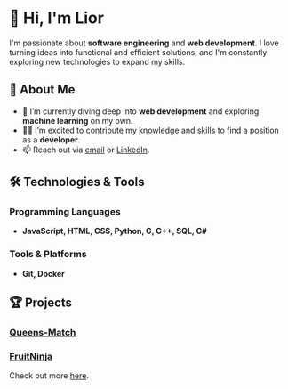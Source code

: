 
# 👋 Hi, I'm Lior  

I'm passionate about **software engineering** and **web development**. I love turning ideas into functional and efficient solutions, and I'm constantly exploring new technologies to expand my skills.  

## 🚀 About Me  
- 🌱 I’m currently diving deep into **web development** and exploring **machine learning** on my own.  
- 👨‍💻 I’m excited to contribute my knowledge and skills to find a position as a **developer**.   
- 📫 Reach out via [email](mailto:liorkashi@gmail.com) or [LinkedIn](https://www.linkedin.com/in/liorkashi/).  

## 🛠️ Technologies & Tools  

### Programming Languages  
- **JavaScript, HTML, CSS, Python, C, C++, SQL, C#**  

### Tools & Platforms  
- **Git, Docker**  

## 🏆 Projects 

### [Queens-Match](https://github.com/liork98/Queens-Match) 

### [FruitNinja](https://github.com/liork98/FruitNinja)  

Check out more [here](https://github.com/liork98?tab=repositories).  
